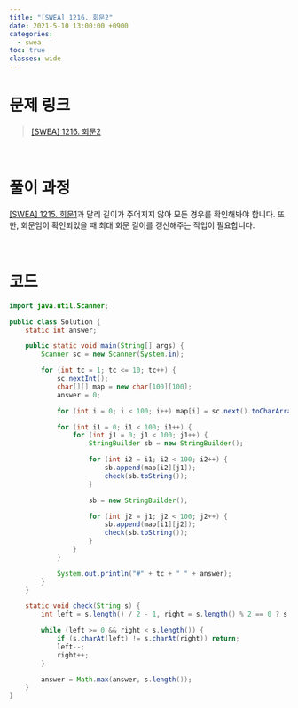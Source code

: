 ```yaml
---
title: "[SWEA] 1216. 회문2"
date: 2021-5-10 13:00:00 +0900
categories:
  - swea
toc: true
classes: wide
---
```


# 문제 링크

> [[SWEA] 1216. 회문2](https://swexpertacademy.com/main/code/problem/problemDetail.do?problemLevel=3&contestProbId=AV14Rq5aABUCFAYi&categoryId=AV14Rq5aABUCFAYi&categoryType=CODE&problemTitle=&orderBy=PASS_RATE&selectCodeLang=ALL&select-1=3&pageSize=10&pageIndex=2)

<br>

# 풀이 과정

[[SWEA] 1215. 회문1](https://ddb8036631.github.io/swea/1215_회문1)과 달리 길이가 주어지지 않아 모든 경우를 확인해봐야 합니다. 또한, 회문임이 확인되었을 때 최대 회문 길이를 갱신해주는 작업이 필요합니다.

<br>

# 코드

```java
import java.util.Scanner;

public class Solution {
    static int answer;

    public static void main(String[] args) {
        Scanner sc = new Scanner(System.in);

        for (int tc = 1; tc <= 10; tc++) {
            sc.nextInt();
            char[][] map = new char[100][100];
            answer = 0;

            for (int i = 0; i < 100; i++) map[i] = sc.next().toCharArray();

            for (int i1 = 0; i1 < 100; i1++) {
                for (int j1 = 0; j1 < 100; j1++) {
                    StringBuilder sb = new StringBuilder();

                    for (int i2 = i1; i2 < 100; i2++) {
                        sb.append(map[i2][j1]);
                        check(sb.toString());
                    }

                    sb = new StringBuilder();

                    for (int j2 = j1; j2 < 100; j2++) {
                        sb.append(map[i1][j2]);
                        check(sb.toString());
                    }
                }
            }

            System.out.println("#" + tc + " " + answer);
        }
    }

    static void check(String s) {
        int left = s.length() / 2 - 1, right = s.length() % 2 == 0 ? s.length() / 2 : s.length() / 2 + 1;

        while (left >= 0 && right < s.length()) {
            if (s.charAt(left) != s.charAt(right)) return;
            left--;
            right++;
        }

        answer = Math.max(answer, s.length());
    }
}
```